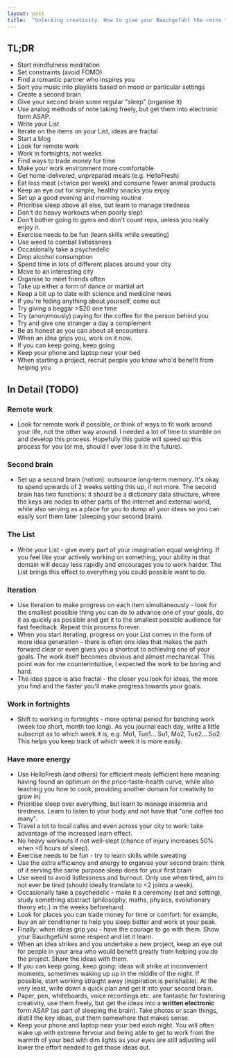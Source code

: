 ```yaml
---
layout: post
title:  "Unlocking creativity. How to give your Bauchgefühl the reins to your life"
---
```

## TL;DR
* Start mindfulness meditation
* Set constraints (avoid FOMO)
* Find a romantic partner who inspires you
* Sort you music into playlists based on mood or particular settings
* Create a second brain
* Give your second brain some regular "sleep" (organise it)
* Use analog methods of note taking freely, but get them into electronic form ASAP.
* Write your List
* Iterate on the items on your List, ideas are fractal
* Start a blog
* Look for remote work
* Work in fortnights, not weeks
* Find ways to trade money for time
* Make your work environment more comfortable
* Get home-delivered, unprepared meals (e.g. HelloFresh)
* Eat less meat (<twice per week) and consume fewer animal products
* Keep an eye out for simple, healthy snacks you enjoy
* Set up a good evening and morning routine
* Prioritise sleep above all else, but learn to manage tiredness
* Don't do heavy workouts when poorly slept
* Don't bother going to gyms and don't count reps, unless you really enjoy it.
* Exercise needs to be fun (learn skills while sweating)
* Use weed to combat listlessness
* Occasionally take a psychedelic
* Drop alcohol consumption
* Spend time in lots of different places around your city
* Move to an interesting city
* Organise to meet friends often
* Take up either a form of dance or martial art
* Keep a bit up to date with science and medicine news
* If you're hiding anything about yourself, come out
* Try giving a beggar >$20 one time
* Try (anonymously) paying for the coffee for the person behind you
* Try and give one stranger a day a complement
* Be as honest as you can about all encounters
* When an idea grips you, work on it now.
* If you can keep going, keep going
* Keep your phone and laptop near your bed
* When starting a project, recruit people you know who'd benefit from helping you

## In Detail (TODO)
### Remote work
* Look for remote work if possible, or think of ways to fit work around your life, not the other way around. I needed a lot of time to stumble on and develop this process. Hopefully this guide will speed up this process for you (or me, should I ever lose it in the future).

### Second brain
* Set up a second brain (notion): outsource long-term memory. It's okay to spend upwards of 2 weeks setting this up, if not more. The second brain has two functions: it should be a dictionary data structure, where the keys are nodes to other parts of the internet and external world, while also serving as a place for you to dump all your ideas so you can easily sort them later (sleeping your second brain).

### The List
* Write your List - give every part of your imagination equal weighting. If you feel like your actively working on something, your ability in that domain will decay less rapidly and encourages you to work harder. The List brings this effect to everything you could possible want to do.

### Iteration
* Use Iteration to make progress on each item simultaneously - look for the smallest possible thing you can do to advance one of your goals, do it as quickly as possible and get it to the smallest possible audience for fast feedback. Repeat this process forever.
* When you start iterating, progress on your List comes in the form of more idea generation - there is often one idea that makes the path forward clear or even gives you a shortcut to achieving one of your goals. The work itself becomes obvious and almost mechanical. This point was for me counterintuitive, I expected the work to be boring and hard.
* The idea space is also fractal - the closer you look for ideas, the more you find and the faster you'll make progress towards your goals.

### Work in fortnights
* Shift to working in fortnights - more optimal period for batching work (week too short, month too long). As you journal each day, write a little subscript as to which week it is, e.g. Mo1, Tue1... Su1, Mo2, Tue2... So2. This helps you keep track of which week it is more easily.

### Have more energy
* Use HelloFresh (and others) for efficient meals (efficient here meaning having found an optimum on the price-taste-health curve, while also teaching you how to cook, providing another domain for creativity to grow in)
* Prioritise sleep over everything, but learn to manage insomnia and tiredness. Learn to listen to your body and not have that "one coffee too many".
* Travel a lot to local cafes and even across your city to work: take advantage of the increased learn effect.
* No heavy workouts if not well-slept (chance of injury increases 50% when <6 hours of sleep).
* Exercise needs to be fun - try to learn skills while sweating
* Use the extra efficiency and energy to organise your second brain: think of it serving the same purpose sleep does for your first brain
* Use weed to avoid listlessness and burnout. Only use when tired, aim to not ever be tired (should ideally translate to <2 joints a week).
* Occasionally take a psychedelic - make it a ceremony (set and setting), study something abstract (philosophy, maths, physics, evolutionary theory etc.) in the weeks beforehand.
* Look for places you can trade money for time or comfort: for example, buy an air conditioner to help you sleep better and work at your peak.
* Finally: when ideas grip you - have the courage to go with them. Show your Bauchgefühl some respect and let it learn.
* When an idea strikes and you undertake a new project, keep an eye out for people in your area who would benefit greatly from helping you do the project. Share the ideas with them.
* If you can keep going, keep going: ideas will strike at inconvenient moments, sometimes waking up up in the middle of the night. If possible, start working straight away (inspiration is perishable). At the very least, write down a quick plan and get it into your second brain.
* Paper, pen, whiteboards, voice recordings etc. are fantastic for fostering creativity, use them freely, but get the ideas into a **written electronic** form ASAP (as part of sleeping the brain). Take photos or scan things, distill the key ideas, put them somewhere that makes sense.
* Keep your phone and laptop near your bed each night. You will often wake up with extreme fervour and being able to get to work from the warmth of your bed with dim lights as your eyes are still adjusting will lower the effort needed to get those ideas out.

